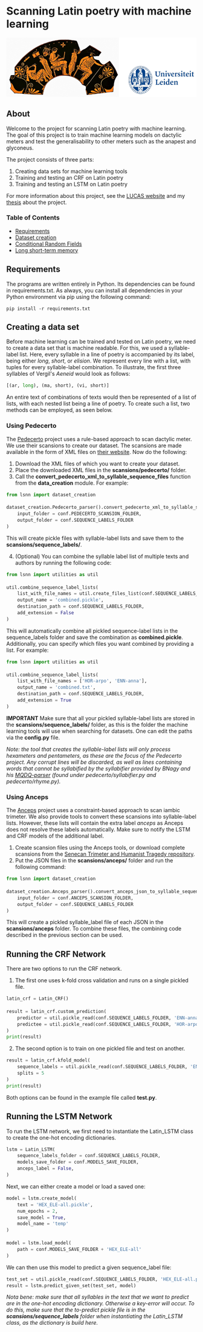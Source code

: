 # Scanning Latin poetry with machine learning
![alt text](https://github.com/Ycreak/Latin_scansion_with_neural_networks/blob/main/docs/banner.png "Ancient Tetris professional")

## About
Welcome to the project for scanning Latin poetry with machine learning. The goal of this project is to train machine learning models on dactylic meters and test the generalisability to other meters such as the anapest and glyconeus. 

The project consists of three parts: 

1. Creating data sets for machine learning tools
2. Training and testing an CRF on Latin poetry
3. Training and testing an LSTM on Latin poetry

For more information about this project, see the [LUCAS website](https://www.universiteitleiden.nl/en/humanities/centre-for-digital-humanities/projects/small-grant-projects#developing-an-intelligent-metrical-analysis-tool-for-latin-poetry) and my [thesis](https://theses.liacs.nl/pdf/2021-2022-NoldenL.pdf) about the project.

### Table of Contents  
+ [Requirements](#Requirements)  
+ [Dataset creation](#Dataset)  
+ [Conditional Random Fields](#CRF)  
+ [Long short-term memory](#LSTM)  

<a name="Requirements"/>

## Requirements
The programs are written entirely in Python. Its dependencies can be found in requirements.txt. As always, you can install all dependencies in your Python environment via pip using the following command:

```console 
pip install -r requirements.txt
```

<a name="Dataset"/>

## Creating a data set
Before machine learning can be trained and tested on Latin poetry, we need to create a data set that is machine readable. For this, we used a syllable-label list. Here, every syllable in a line of poetry is accompanied by its label, being either _long_, _short_, or _elision_. We represent every line with a list, with tuples for every syllable-label combination. To illustrate, the first three syllables of Vergil's _Aeneid_ would look as follows:

```python
[(ar, long), (ma, short), (vi, short)]
```

An entire text of combinations of texts would then be represented of a list of lists, with each nested list being a line of poetry. To create such a list, two methods can be employed, as seen below.

### Using Pedecerto
The [Pedecerto](https://www.pedecerto.eu/public/) project uses a rule-based approach to scan dactylic meter. We use their scansions to create our dataset. The scansions are made available in the form of XML files on [their website](https://www.pedecerto.eu/public/pagine/autori). Now do the following:

1. Download the XML files of which you want to create your dataset. 
2. Place the downloaded XML files in the **scansions/pedecerto/** folder.
3. Call the **convert_pedecerto_xml_to_syllable_sequence_files** function from the **data_creation** module. For example:

```python 
from lsnn import dataset_creation

dataset_creation.Pedecerto_parser().convert_pedecerto_xml_to_syllable_sequence_files(
    input_folder = conf.PEDECERTO_SCANSION_FOLDER,
    output_folder = conf.SEQUENCE_LABELS_FOLDER    
)
```
This will create pickle files with syllable-label lists and save them to the **scansions/sequence_labels/**.

4. (Optional) You can combine the syllable label list of multiple texts and authors by running the following code:

```python 
from lsnn import utilities as util

util.combine_sequence_label_lists(
    list_with_file_names = util.create_files_list(conf.SEQUENCE_LABELS_FOLDER, 'pickle'), 
    output_name = 'combined.pickle', 
    destination_path = conf.SEQUENCE_LABELS_FOLDER,
    add_extension = False
)
```

This will automatically combine all pickled sequence-label lists in the sequence_labels folder and save the combination as **combined.pickle**. Additionally, you can specify which files you want combined by providing a list. For example:

```python 
from lsnn import utilities as util

util.combine_sequence_label_lists(
    list_with_file_names = ['HOR-arpo', 'ENN-anna'], 
    output_name = 'combined.txt', 
    destination_path = conf.SEQUENCE_LABELS_FOLDER,
    add_extension = True
)
```

**IMPORTANT** Make sure that all your pickled syllable-label lists are stored in the **scansions/sequence_labels/** folder, as this is the folder the machine learning tools will use when searching for datasets. One can edit the paths via the **config.py** file.

_Note: the tool that creates the syllable-label lists will only process hexameters and pentameters, as these are the focus of the Pedecerto project. Any corrupt lines will be discarded, as well as lines containing words that cannot be syllabified by the syllabifier provided by BNagy and his [MQDQ-parser](https://github.com/bnagy/mqdq-parser) (found under pedecerto/syllabifier.py and pedecerto/rhyme.py)._

### Using Anceps
The [Anceps]([https://www.pedecerto.eu/public/](https://github.com/Dargones/anceps)) project uses a constraint-based approach to scan iambic trimeter. We also provide tools to convert these scansions into syllable-label lists. However, these lists will contain the extra label _anceps_ as Anceps does not resolve these labels automatically. Make sure to notify the LSTM and CRF models of the additional label.

1. Create scansion files using the Anceps tools, or download complete scansions from the [Senecan Trimeter and Humanist Tragedy repository](https://github.com/QuantitativeCriticismLab/AJP-2022-Senecan-Trimeter).
2. Put the JSON files in the **scansions/anceps/** folder and run the following command:

```python
from lsnn import dataset_creation

dataset_creation.Anceps_parser().convert_anceps_json_to_syllable_sequence_files(
    input_folder = conf.ANCEPS_SCANSION_FOLDER,
    output_folder = conf.SEQUENCE_LABELS_FOLDER
)
```

This will create a pickled syllable_label file of each JSON in the **scansions/anceps** folder. To combine these files, the combining code described in the previous section can be used.

<a name="CRF"/>

## Running the CRF Network
There are two options to run the CRF network. 

1. The first one uses k-fold cross validation and runs on a single pickled file. 

```python
latin_crf = Latin_CRF()

result = latin_crf.custom_prediction(
    predictor = util.pickle_read(conf.SEQUENCE_LABELS_FOLDER, 'ENN-anna.pickle'),
    predictee = util.pickle_read(conf.SEQUENCE_LABELS_FOLDER, 'HOR-arpo.pickle')
)
print(result)
```

2. The second option is to train on one pickled file and test on another.

```python
result = latin_crf.kfold_model(
    sequence_labels = util.pickle_read(conf.SEQUENCE_LABELS_FOLDER, 'ENN-anna.pickle'),
    splits = 5
)
print(result)
```

Both options can be found in the example file called **test.py**.

<a name="LSTM"/>

## Running the LSTM Network
To run the LSTM network, we first need to instantiate the Latin_LSTM class to create the one-hot encoding dictionaries.

```python
lstm = Latin_LSTM(
    sequence_labels_folder = conf.SEQUENCE_LABELS_FOLDER,
    models_save_folder = conf.MODELS_SAVE_FOLDER,
    anceps_label = False,
) 
```

Next, we can either create a model or load a saved one:

```python
model = lstm.create_model(
    text = 'HEX_ELE-all.pickle', 
    num_epochs = 2,
    save_model = True, 
    model_name = 'temp'
)

model = lstm.load_model(
    path = conf.MODELS_SAVE_FOLDER + 'HEX_ELE-all'
)
```

We can then use this model to predict a given sequence_label file:

```python
test_set = util.pickle_read(conf.SEQUENCE_LABELS_FOLDER, 'HEX_ELE-all.pickle')
result = lstm.predict_given_set(test_set, model)
```

_Nota bene: make sure that all syllables in the text that we want to predict are in the one-hot encoding dictionary. Otherwise a key-error will occur. To do this, make sure that the to-predict pickle file is in the **scansions/sequence_labels** folder when instantiating the Latin_LSTM class, as the dictionary is build here._
